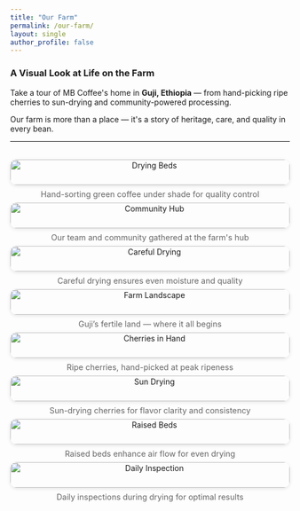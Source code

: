 ```yaml
---
title: "Our Farm"
permalink: /our-farm/
layout: single
author_profile: false
---
```


### A Visual Look at Life on the Farm

Take a tour of MB Coffee's home in **Guji, Ethiopia** — from hand-picking ripe cherries to sun-drying and community-powered processing.

Our farm is more than a place — it's a story of heritage, care, and quality in every bean.

---

<style>
.gallery-grid {
  display: grid;
  grid-template-columns: repeat(auto-fit, minmax(280px, 1fr));
  gap: 2rem;
  margin-top: 2rem;
}
.gallery-item {
  text-align: center;
}
.gallery-item img {
  width: 100%;
  border-radius: 12px;
  box-shadow: 0 2px 6px rgba(0,0,0,0.1);
  transition: transform 0.3s ease;
}
.gallery-item img:hover {
  transform: scale(1.02);
}
.gallery-caption {
  font-size: 0.9rem;
  color: #666;
  margin-top: 0.5rem;
}
</style>

<div class="gallery-grid">

  <div class="gallery-item">
    <img src="/gedefaws-mbcoffee.github.io/assets/images/gallery1.jpeg" alt="Drying Beds">
    <div class="gallery-caption">Hand-sorting green coffee under shade for quality control</div>
  </div>

  <div class="gallery-item">
    <img src="/gedefaws-mbcoffee.github.io/assets/images/gallery2.jpeg" alt="Community Hub">
    <div class="gallery-caption">Our team and community gathered at the farm's hub</div>
  </div>

  <div class="gallery-item">
    <img src="/gedefaws-mbcoffee.github.io/assets/images/gallery3.jpeg" alt="Careful Drying">
    <div class="gallery-caption">Careful drying ensures even moisture and quality</div>
  </div>

  <div class="gallery-item">
    <img src="/gedefaws-mbcoffee.github.io/assets/images/gallery4.jpeg" alt="Farm Landscape">
    <div class="gallery-caption">Guji’s fertile land — where it all begins</div>
  </div>

  <div class="gallery-item">
    <img src="/gedefaws-mbcoffee.github.io/assets/images/gallery5.jpeg" alt="Cherries in Hand">
    <div class="gallery-caption">Ripe cherries, hand-picked at peak ripeness</div>
  </div>

  <div class="gallery-item">
    <img src="/gedefaws-mbcoffee.github.io/assets/images/gallery6.jpeg" alt="Sun Drying">
    <div class="gallery-caption">Sun-drying cherries for flavor clarity and consistency</div>
  </div>

  <div class="gallery-item">
    <img src="/gedefaws-mbcoffee.github.io/assets/images/gallery7.jpeg" alt="Raised Beds">
    <div class="gallery-caption">Raised beds enhance air flow for even drying</div>
  </div>

  <div class="gallery-item">
    <img src="/gedefaws-mbcoffee.github.io/assets/images/gallery8.jpeg" alt="Daily Inspection">
    <div class="gallery-caption">Daily inspections during drying for optimal results</div>
  </div>

</div>
